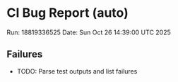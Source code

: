 # CI Bug Report (auto)
Run: 18819336525
Date: Sun Oct 26 14:39:00 UTC 2025

## Failures
- TODO: Parse test outputs and list failures
